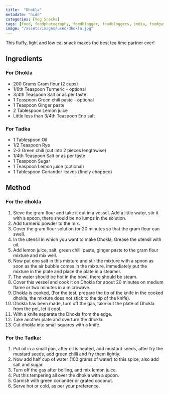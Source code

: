 ```yaml
---
title:  "Dhokla"
metadate: "hide"
categories: [Veg Snacks]
tags: [food, foodphotography, foodblogger, foodbloggers, india, foodgasm, indianfood, love, foodcoma, foodporn,indiancooking, indianrecipe, foodlovers, indianfood, indianfoodbloggers, foodiesofinstagram, foodlove, indian, indiancouple, eatlocal, eathealthy, eatwell, desifood, trending, tasty, taste, yummyinmytummy, foodie, instafood, instafoodie, foodstagram, instagood, passionatepaprika, foodblog, easy, indian, recipe, mothersrecipe, cooking, easycooking, easyrecipe, simple, simplefood ]
image: "/assets/images/used/dhokla.jpg"
---
```


This fluffy, light and low cal snack makes the best tea time partner ever!

## Ingredients

### For Dhokla

- 200 Grams Gram flour (2 cups)
- 1/6th Teaspoon Turmeric - optional
- 3/4th Teaspoon Salt or as per taste 
- 1 Teaspoon Green chili paste - optional
- 1 Teaspoon Ginger paste 
- 2 Tablespoon Lemon juice 
- Little less than 3/4th Teaspoon Eno salt 

### For Tadka
- 1 Tablespoon Oil 
- 1/2 Teaspoon Rye 
- 2-3 Green chili (cut into 2 pieces lengthwise)
- 1/4th Teaspoon Salt or as per taste
- 1 Teaspoon Sugar 
- 1 Teaspoon Lemon juice (optional)
- 1 Tablespoon Coriander leaves (finely chopped)

## Method

### For the dhokla
1. Sieve the gram flour and take it out in a vessel. Add a little water, stir it with a spoon, there should be no lumps in the solution.
2. Add turmeric powder to the mix.
3. Cover the gram flour solution for 20 minutes so that the gram flour can swell.
4. In the utensil in which you want to make Dhokla, Grease the utensil with oil.
5. Add lemon juice, salt, green chilli paste, ginger paste to the gram flour mixture and mix well. 
6. Now put eno salt in this mixture and stir the mixture with a spoon as soon as the air bubble comes in the mixture, immediately put the mixture in the plate and place the plate in a steamer. 
7. The water should be hot in the bowl, there should be steam. 
8. Cover this vessel and cook it on Dhokla for about 20 minutes on medium flame or two minutes in a microwave.
9. Dhokla is cooked, (For the test, prepare the tip of the knife in the cooked dhokla, the mixture does not stick to the tip of the knife). 
10. Dhokla has been made, turn off the gas, take out the plate of Dhokla from the pot, let it cool.
11. With a knife separate the Dhokla from the edge. 
12. Take another plate and overturn the dhokla. 
13. Cut dhokla into small squares with a knife.

### For the Tadka:
1. Put oil in a small pan, after oil is heated, add mustard seeds, after fry the mustard seeds, add green chilli and fry them lightly.
2. Now add half cup of water (100 grams of water) to this spice, also add salt and sugar. 
3. Turn off the gas after boiling, and mix lemon juice. 
4. Put this tempering all over the dhokla with a spoon. 
5. Garnish with green coriander or grated coconut. 
6. Serve hot or cold, as per your preference.


